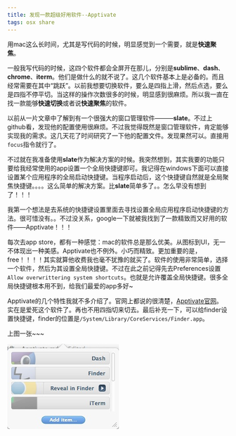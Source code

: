 ```yaml
---
title: 发现一款超级好用软件--Apptivate
tags: osx share
---
```


用mac这么长时间，尤其是写代码的时候，明显感觉到一个需要，就是**快速聚焦**。


一般我写代码的时候，这四个软件都会全屏开在那儿，分别是**sublime**、**dash**、**chrome**、**iterm**。他们是做什么的就不说了。这几个软件基本上是必备的。而且经常需要在其中“跳跃”。以前我想要切换软件，要么是四指上滑，然后点选，要么是四指不停平切。当这样的操作次数很多的时候，明显感到很麻烦。所以我一直在找一款能够**快速切换**或者说**快速聚焦**的软件。

以前从一片文章中了解到有一个很强大的窗口管理软件———**slate**。不过上github看，发现他的配置使用很麻烦。不过我觉得既然是窗口管理软件，肯定能够实现我的需求。这几天花了时间研究了一下他的配置文件。发现果然可以。直接用`focus`指令就行了。

不过就在我准备使用**slate**作为解决方案的时候。我突然想到，其实我要的功能只要给我经常使用的app设置一个全局快捷键即可。我记得在windows下面可以直接设置某个应用程序的全局启动快捷键。当程序启动后，这个快捷键自然就是全局聚焦快捷键。。。。这么简单的解决方案。比**slate**简单多了。。怎么早没有想到了！！！

我第一个想法是去系统的快捷键设置里面去寻找设置全局应用程序启动快捷键的方法。很可惜没有。。不过没关系，google一下就被我找到了一款精致而又好用的软件——Apptivate！！！

每次去app store，都有一种感觉：mac的软件总是那么优美。从图标到UI，无一不体现出一种美感。Apptivate也不例外。小巧而精致。更加重要的是，free！！！！其实就算他收费我也毫不犹豫的就买了。软件的使用非常简单，选择一个软件，然后为其设置全局快捷键。不过在此之前记得先去Preferences设置`Allow overwrittering system shortcuts`。也就是允许覆盖全局快捷键。很多全局快捷键根本用不到，给我们最爱的app多好~

Apptivate的几个特性我就不多介绍了。官网上都说的很清楚，[Apptivate官网](http://www.apptivateapp.com/)。实在是爱死这个软件了。再也不用四指切来切去。最后补充一下，可以给finder设置快捷键，finder的位置是`/System/Library/CoreServices/Finder.app`。

上图一张~~~

<p>
	<img src="/assets/post_image/2013-10-07/Apptivate.jpg" data-small="true">
</p>